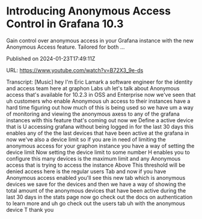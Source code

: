 # Introducing Anonymous Access Control in Grafana 10.3

Gain control over anonymous access in your Grafana instance with the new Anonymous Access feature. Tailored for both ...

Published on 2024-01-23T17:49:11Z

URL: https://www.youtube.com/watch?v=B72X3_9e-ds

Transcript: [Music] hey I'm Eric Lamark a software engineer for the identity and access team here at graphon Labs uh let's talk about Anonymous access that's available for 10.2.3 in OSS and Enterprise now we've seen that uh customers who enable Anonymous uh access to their instances have a hard time figuring out how much of this is being used so we have um a way of monitoring and viewing the anonymous axess to any of the grafana instances with this feature that's coming out now we Define a active device that is U accessing grafana without being logged in for the last 30 days this enables any of the the last devices that have been active at the grafana in now we've also a device limit so if you are in need of limiting the anonymous access for your graphon instance you have a way of setting the device limit Now setting the device limit to some number H enables you to configure this many devices is the maximum limit and any Anonymous access that is trying to access the instance Above This threshold will be denied access here is the regular users Tab and now if you have Anonymous access enabled you'll see this new tab which is anonymous devices we save for the devices and then we have a way of showing the total amount of the anonymous devices that have been active during the last 30 days in the stats page now go check out the docs on authentication to learn more and uh go check out the users tab uh with the anonymous device T thank you

